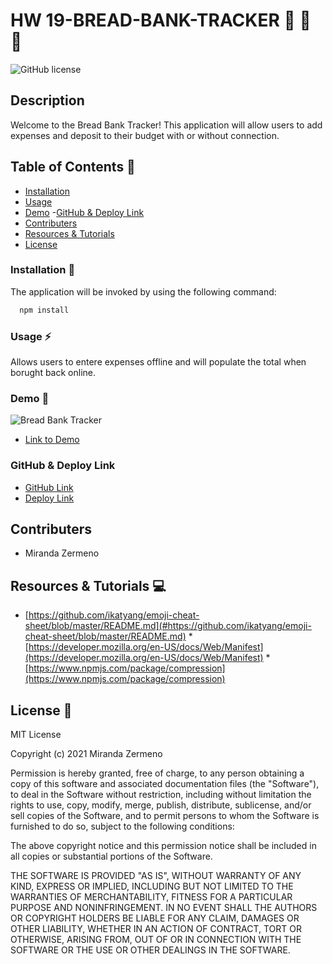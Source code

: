 # HW 19-BREAD-BANK-TRACKER 🍞   💸   🍞


![GitHub license](https://img.shields.io/badge/license-MIT-ff69b4.svg) 

## Description
Welcome to the Bread Bank Tracker! This application will allow users to add expenses and deposit to their budget with or without connection.


## Table of Contents 🔎
- [Installation](#installation)
- [Usage](#usage)
- [Demo](#demo)
 -[GitHub & Deploy Link](#githubdeploylink)
- [Contributers](#contributers)
- [Resources & Tutorials](#resources&tutorials)
- [License](#license)

### Installation  💾
The application will be invoked by using the following command:

```bash
  npm install 
``` 

### Usage ⚡
Allows users to entere expenses offline and will populate the total when borught back online. 

### Demo 🎥

![Bread Bank Tracker](https://user-images.githubusercontent.com/87839888/145936173-8c91b024-a5c4-4632-b60e-607910ddab6d.png)


* [Link to Demo](https://watch.screencastify.com/v/5VkGvkm93b2nYJ9hk7Mi)

### GitHub & Deploy Link

* [GitHub Link](https://github.com/Zermeno94/BREAD-BANK-TRACKER)
* [Deploy Link](https://bread-bank-tracker.herokuapp.com/)

## Contributers
* Miranda Zermeno



## Resources & Tutorials  💻

* [https://github.com/ikatyang/emoji-cheat-sheet/blob/master/README.md](#https://github.com/ikatyang/emoji-cheat-sheet/blob/master/README.md)
*[https://developer.mozilla.org/en-US/docs/Web/Manifest](https://developer.mozilla.org/en-US/docs/Web/Manifest)
*[https://www.npmjs.com/package/compression](https://www.npmjs.com/package/compression)


## License 📍
MIT License

Copyright (c) 2021 Miranda Zermeno

Permission is hereby granted, free of charge, to any person obtaining a copy
of this software and associated documentation files (the "Software"), to deal
in the Software without restriction, including without limitation the rights
to use, copy, modify, merge, publish, distribute, sublicense, and/or sell
copies of the Software, and to permit persons to whom the Software is
furnished to do so, subject to the following conditions:

The above copyright notice and this permission notice shall be included in all
copies or substantial portions of the Software.

THE SOFTWARE IS PROVIDED "AS IS", WITHOUT WARRANTY OF ANY KIND, EXPRESS OR
IMPLIED, INCLUDING BUT NOT LIMITED TO THE WARRANTIES OF MERCHANTABILITY,
FITNESS FOR A PARTICULAR PURPOSE AND NONINFRINGEMENT. IN NO EVENT SHALL THE
AUTHORS OR COPYRIGHT HOLDERS BE LIABLE FOR ANY CLAIM, DAMAGES OR OTHER
LIABILITY, WHETHER IN AN ACTION OF CONTRACT, TORT OR OTHERWISE, ARISING FROM,
OUT OF OR IN CONNECTION WITH THE SOFTWARE OR THE USE OR OTHER DEALINGS IN THE
SOFTWARE.

